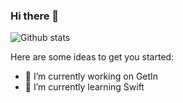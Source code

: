 ### Hi there 👋



![Github stats](https://github-readme-stats.vercel.app/api?username=Kru178)


Here are some ideas to get you started:

- 🔭 I’m currently working on GetIn
- 🌱 I’m currently learning Swift

